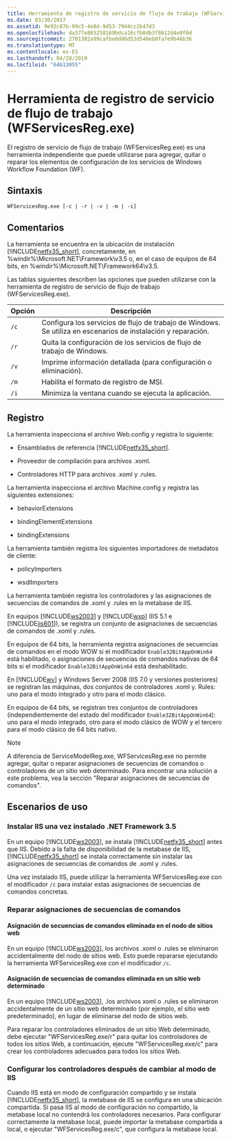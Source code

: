 ```yaml
---
title: Herramienta de registro de servicio de flujo de trabajo (WFServicesReg.exe)
ms.date: 03/30/2017
ms.assetid: 9e92c87b-99c5-4e8d-9d53-7944cc2b47d3
ms.openlocfilehash: da377e865258169bdca16cfb0db3f8612d4e0f0d
ms.sourcegitcommit: 2701302a99cafbe0d86d53d540eb0fa7e9b46b36
ms.translationtype: MT
ms.contentlocale: es-ES
ms.lasthandoff: 04/28/2019
ms.locfileid: "64613055"
---
```

# <a name="workflow-service-registration-tool-wfservicesregexe"></a>Herramienta de registro de servicio de flujo de trabajo (WFServicesReg.exe)
El registro de servicio de flujo de trabajo (WFServicesReg.exe) es una herramienta independiente que puede utilizarse para agregar, quitar o reparar los elementos de configuración de los servicios de Windows Workflow Foundation (WF).  
  
## <a name="syntax"></a>Sintaxis  
  
```  
WFServicesReg.exe [-c | -r | -v | -m | -i]  
```  
  
## <a name="remarks"></a>Comentarios  
 La herramienta se encuentra en la ubicación de instalación [!INCLUDE[netfx35_short](../../../includes/netfx35-short-md.md)], concretamente, en %windir%\Microsoft.NET\Framework\v3.5 o, en el caso de equipos de 64 bits, en %windir%\Microsoft.NET\Framework64\v3.5.  
  
 Las tablas siguientes describen las opciones que pueden utilizarse con la herramienta de registro de servicio de flujo de trabajo (WFServicesReg.exe).  
  
|Opción|Descripción|  
|------------|-----------------|  
|`/c`|Configura los servicios de flujo de trabajo de Windows. Se utiliza en escenarios de instalación y reparación.|  
|`/r`|Quita la configuración de los servicios de flujo de trabajo de Windows.|  
|`/v`|Imprime información detallada (para configuración o eliminación).|  
|`/m`|Habilita el formato de registro de MSI.|  
|`/i`|Minimiza la ventana cuando se ejecuta la aplicación.|  
  
## <a name="registration"></a>Registro  
 La herramienta inspecciona el archivo Web.config y registra lo siguiente:  
  
- Ensamblados de referencia [!INCLUDE[netfx35_short](../../../includes/netfx35-short-md.md)].  
  
- Proveedor de compilación para archivos .xoml.  
  
- Controladores HTTP para archivos .xoml y .rules.  
  
 La herramienta inspecciona el archivo Machine.config y registra las siguientes extensiones:  
  
- behaviorExtensions  
  
- bindingElementExtensions  
  
- bindingExtensions  
  
 La herramienta también registra los siguientes importadores de metadatos de cliente:  
  
- policyImporters  
  
- wsdlImporters  
  
 La herramienta también registra los controladores y las asignaciones de secuencias de comandos de .xoml y .rules en la metabase de IIS.  
  
 En equipos [!INCLUDE[ws2003](../../../includes/ws2003-md.md)] y [!INCLUDE[wxp](../../../includes/wxp-md.md)] (IIS 5.1 e [!INCLUDE[iis601](../../../includes/iis601-md.md)]), se registra un conjunto de asignaciones de secuencias de comandos de .xoml y .rules.  
  
 En equipos de 64 bits, la herramienta registra asignaciones de secuencias de comandos en el modo WOW si el modificador `Enable32BitAppOnWin64` está habilitado, o asignaciones de secuencias de comandos nativas de 64 bits si el modificador `Enable32BitAppOnWin64` está deshabilitado.  
  
 En [!INCLUDE[wv](../../../includes/wv-md.md)] y Windows Server 2008 (IIS 7.0 y versiones posteriores) se registran las máquinas, dos conjuntos de controladores .xoml y. Rules: uno para el modo integrado y otro para el modo clásico.  
  
 En equipos de 64 bits, se registran tres conjuntos de controladores (independientemente del estado del modificador `Enable32BitAppOnWin64`): uno para el modo integrado, otro para el modo clásico de WOW y el tercero para el modo clásico de 64 bits nativo.  
  
> [!NOTE]
>  A diferencia de ServiceModelReg.exe, WFServicesReg.exe no permite agregar, quitar o reparar asignaciones de secuencias de comandos o controladores de un sitio web determinado. Para encontrar una solución a este problema, vea la sección "Reparar asignaciones de secuencias de comandos".  
  
## <a name="usage-scenarios"></a>Escenarios de uso  
  
### <a name="installing-iis-after-net-framework-35-is-installed"></a>Instalar IIS una vez instalado .NET Framework 3.5  
 En un equipo [!INCLUDE[ws2003](../../../includes/ws2003-md.md)], se instala [!INCLUDE[netfx35_short](../../../includes/netfx35-short-md.md)] antes que IIS. Debido a la falta de disponibilidad de la metabase de IIS, [!INCLUDE[netfx35_short](../../../includes/netfx35-short-md.md)] se instala correctamente sin instalar las asignaciones de secuencias de comandos de .xoml y .rules.  
  
 Una vez instalado IIS, puede utilizar la herramienta WFServicesReg.exe con el modificador `/c` para instalar estas asignaciones de secuencias de comandos concretas.  
  
### <a name="repairing-the-scriptmaps"></a>Reparar asignaciones de secuencias de comandos  
  
#### <a name="scriptmap-deleted-under-web-sites-node"></a>Asignación de secuencias de comandos eliminada en el nodo de sitios web  
 En un equipo [!INCLUDE[ws2003](../../../includes/ws2003-md.md)], los archivos .xoml o .rules se eliminaron accidentalmente del nodo de sitios web. Esto puede repararse ejecutando la herramienta WFServicesReg.exe con el modificador `/c`.  
  
#### <a name="scriptmap-deleted-under-a-particular-web-site"></a>Asignación de secuencias de comandos eliminada en un sitio web determinado  
 En un equipo [!INCLUDE[ws2003](../../../includes/ws2003-md.md)], .los archivos xoml o .rules se eliminaron accidentalmente de un sitio web determinado (por ejemplo, el sitio web predeterminado), en lugar de eliminarse del nodo de sitios web.  
  
 Para reparar los controladores eliminados de un sitio Web determinado, debe ejecutar "WFServicesReg.exe/r" para quitar los controladores de todos los sitios Web, a continuación, ejecute "WFServicesReg.exe/c" para crear los controladores adecuados para todos los sitios Web.  
  
### <a name="configuring-handlers-after-switching-iis-mode"></a>Configurar los controladores después de cambiar al modo de IIS  
 Cuando IIS está en modo de configuración compartido y se instala [!INCLUDE[netfx35_short](../../../includes/netfx35-short-md.md)], la metabase de IIS se configura en una ubicación compartida. Si pasa IIS al modo de configuración no compartido, la metabase local no contendrá los controladores necesarios. Para configurar correctamente la metabase local, puede importar la metabase compartida a local, o ejecutar "WFServicesReg.exe/c", que configura la metabase local.
